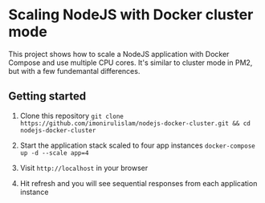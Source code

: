 # Scaling NodeJS with Docker cluster mode

This project shows how to scale a NodeJS application with Docker Compose and use multiple CPU cores. It's similar to cluster mode in PM2, but with a few fundemantal differences.

## Getting started

1. Clone this repository `git clone https://github.com/imonirulislam/nodejs-docker-cluster.git && cd nodejs-docker-cluster`

2. Start the application stack scaled to four app instances `docker-compose up -d --scale app=4`

3. Visit `http://localhost` in your browser

4. Hit refresh and you will see sequential responses from each application instance